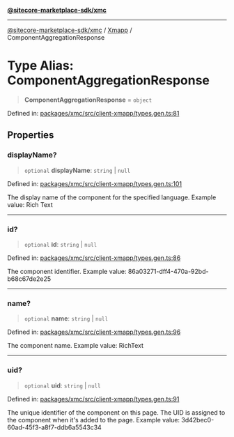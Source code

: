 [**@sitecore-marketplace-sdk/xmc**](../../../../README.md)

***

[@sitecore-marketplace-sdk/xmc](../../../../README.md) / [Xmapp](../README.md) / ComponentAggregationResponse

# Type Alias: ComponentAggregationResponse

> **ComponentAggregationResponse** = `object`

Defined in: [packages/xmc/src/client-xmapp/types.gen.ts:81](https://github.com/Sitecore/marketplace-sdk/blob/047115917e8843232ba2a4ba284b67585698b1c5/packages/xmc/src/client-xmapp/types.gen.ts#L81)

## Properties

### displayName?

> `optional` **displayName**: `string` \| `null`

Defined in: [packages/xmc/src/client-xmapp/types.gen.ts:101](https://github.com/Sitecore/marketplace-sdk/blob/047115917e8843232ba2a4ba284b67585698b1c5/packages/xmc/src/client-xmapp/types.gen.ts#L101)

The display name of the component for the specified language.
Example value: Rich Text

***

### id?

> `optional` **id**: `string` \| `null`

Defined in: [packages/xmc/src/client-xmapp/types.gen.ts:86](https://github.com/Sitecore/marketplace-sdk/blob/047115917e8843232ba2a4ba284b67585698b1c5/packages/xmc/src/client-xmapp/types.gen.ts#L86)

The component identifier.
Example value: 86a03271-dff4-470a-92bd-b68c67de2e25

***

### name?

> `optional` **name**: `string` \| `null`

Defined in: [packages/xmc/src/client-xmapp/types.gen.ts:96](https://github.com/Sitecore/marketplace-sdk/blob/047115917e8843232ba2a4ba284b67585698b1c5/packages/xmc/src/client-xmapp/types.gen.ts#L96)

The component name.
Example value: RichText

***

### uid?

> `optional` **uid**: `string` \| `null`

Defined in: [packages/xmc/src/client-xmapp/types.gen.ts:91](https://github.com/Sitecore/marketplace-sdk/blob/047115917e8843232ba2a4ba284b67585698b1c5/packages/xmc/src/client-xmapp/types.gen.ts#L91)

The unique identifier of the component on this page. The UID is assigned to the component when it's added to the page.
Example value: 3d42bec0-60ad-45f3-a8f7-ddb6a5543c34
